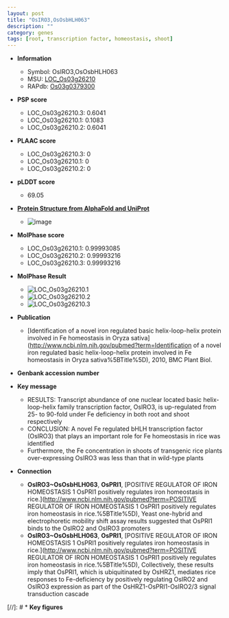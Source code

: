 ```yaml
---
layout: post
title: "OsIRO3,OsOsbHLH063"
description: ""
category: genes
tags: [root, transcription factor, homeostasis, shoot]
---
```


* **Information**  
    + Symbol: OsIRO3,OsOsbHLH063  
    + MSU: [LOC_Os03g26210](http://rice.plantbiology.msu.edu/cgi-bin/ORF_infopage.cgi?orf=LOC_Os03g26210)  
    + RAPdb: [Os03g0379300](http://rapdb.dna.affrc.go.jp/viewer/gbrowse_details/irgsp1?name=Os03g0379300)  

* **PSP score**  
    + LOC_Os03g26210.3: 0.6041 
    + LOC_Os03g26210.1: 0.1083 
    + LOC_Os03g26210.2: 0.6041 

* **PLAAC score**  
    + LOC_Os03g26210.3: 0 
    + LOC_Os03g26210.1: 0 
    + LOC_Os03g26210.2: 0 

* **pLDDT score**
    + 69.05

* **[Protein Structure from AlphaFold and UniProt](https://www.uniprot.org/uniprotkb/Q10KL8/entry#structure)**
    + ![image](https://ricepsp.github.io/images/Q1/AF-Q10KL8-F1.png)

* **MolPhase score**
    + LOC_Os03g26210.1: 0.99993085
    + LOC_Os03g26210.2: 0.99993216
    + LOC_Os03g26210.3: 0.99993216

* **MolPhase Result**
    + ![LOC_Os03g26210.1](https://304243504.github.io/Pictures/LOC_Os03g/LOC_Os03g26210.1.png)
    + ![LOC_Os03g26210.2](https://304243504.github.io/Pictures/LOC_Os03g/LOC_Os03g26210.2.png)
    + ![LOC_Os03g26210.3](https://304243504.github.io/Pictures/LOC_Os03g/LOC_Os03g26210.3.png)

* **Publication**  
    + [Identification of a novel iron regulated basic helix-loop-helix protein involved in Fe homeostasis in Oryza sativa](http://www.ncbi.nlm.nih.gov/pubmed?term=Identification of a novel iron regulated basic helix-loop-helix protein involved in Fe homeostasis in Oryza sativa%5BTitle%5D), 2010, BMC Plant Biol.

* **Genbank accession number**  

* **Key message**  
    + RESULTS: Transcript abundance of one nuclear located basic helix-loop-helix family transcription factor, OsIRO3, is up-regulated from 25- to 90-fold under Fe deficiency in both root and shoot respectively
    + CONCLUSION: A novel Fe regulated bHLH transcription factor (OsIRO3) that plays an important role for Fe homeostasis in rice was identified
    + Furthermore, the Fe concentration in shoots of transgenic rice plants over-expressing OsIRO3 was less than that in wild-type plants

* **Connection**  
    + __OsIRO3~OsOsbHLH063__, __OsPRI1__, [POSITIVE REGULATOR OF IRON HOMEOSTASIS 1 OsPRI1 positively regulates iron homeostasis in rice.](http://www.ncbi.nlm.nih.gov/pubmed?term=POSITIVE REGULATOR OF IRON HOMEOSTASIS 1 OsPRI1 positively regulates iron homeostasis in rice.%5BTitle%5D),  Yeast one-hybrid and electrophoretic mobility shift assay results suggested that OsPRI1 binds to the OsIRO2 and OsIRO3 promoters
    + __OsIRO3~OsOsbHLH063__, __OsPRI1__, [POSITIVE REGULATOR OF IRON HOMEOSTASIS 1 OsPRI1 positively regulates iron homeostasis in rice.](http://www.ncbi.nlm.nih.gov/pubmed?term=POSITIVE REGULATOR OF IRON HOMEOSTASIS 1 OsPRI1 positively regulates iron homeostasis in rice.%5BTitle%5D),  Collectively, these results imply that OsPRI1, which is ubiquitinated by OsHRZ1, mediates rice responses to Fe-deficiency by positively regulating OsIRO2 and OsIRO3 expression as part of the OsHRZ1-OsPRI1-OsIRO2/3 signal transduction cascade

[//]: # * **Key figures**  


